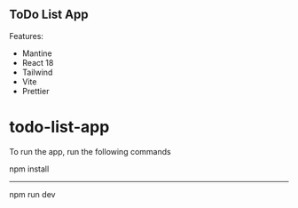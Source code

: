 ## ToDo List App

Features:
- Mantine
- React 18
- Tailwind
- Vite
- Prettier

# todo-list-app
To run the app, run the following commands

npm install
<hr>
npm run dev
